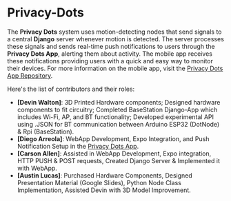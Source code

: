 # Privacy-Dots
The **Privacy Dots** system uses motion-detecting nodes that send signals to a central **Django** server whenever motion is detected. The server processes these signals and sends real-time push notifications to users through the **Privacy Dots App**, alerting them about activity. The mobile app receives these notifications providing users with a quick and easy way to monitor their devices.
For more information on the mobile app, visit the [Privacy Dots App Repository](https://github.com/dieg00tfb/Privacy-Dots-App).

 Here's the list of contributors and their roles:

- **[Devin Walton]**: 3D Printed Hardware components; Designed hardware components to fit circuitry; Completed BaseStation Django-App which includes Wi-Fi, AP, and BT functionality; Developed experimental API using .JSON for BT communication between Arduino ESP32 (DotNode) & Rpi (BaseStation).
- **[Diego Arreola]**: WebApp Development, Expo Integration, and Push Notification Setup in the [Privacy Dots App](https://github.com/dieg00tfb/Privacy-Dots-App).
- **[Carson Allen]**: Assisted in WebApp Development, Expo integration, HTTP PUSH & POST requests, Created Django Server & Implemented it with WebApp.
- **[Austin Lucas]**: Purchased Hardware Components, Designed Presentation Material (Google Slides), Python Node Class Implementation, Assisted Devin with 3D Model Improvement.
